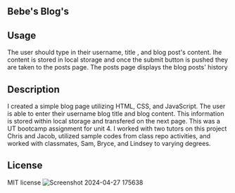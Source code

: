 ## Bebe's Blog's

## Usage

The user should type in their username, title , and blog post's content. Ihe content is stored in local storage and once the submit button is pushed they are taken to the posts page. The posts page displays the blog posts' history

## Description

I created a simple blog page utilizing HTML, CSS, and JavaScript. The user is able to enter their username blog title and blog content. This information is stored within local storage and transfered on the next page. This was a UT bootcamp assignment for unit 4.
I worked with two tutors on this project Chris and Jacob, utilized sample codes from class repo activities, and worked with classmates, Sam, Bryce, and Lindsey to varying degrees.

## License

MIT license
![Screenshot 2024-04-27 175638](https://github.com/bakwarteng/Bebe-blogs/assets/162824202/78504a0b-4f96-47f9-9ae0-d09a0873218a)
